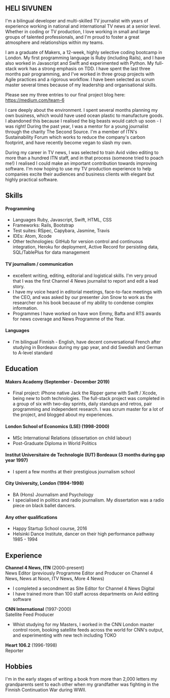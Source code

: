 ## HELI SIVUNEN

I'm a bilingual developer and multi-skilled TV journalist with years of experience working in national and international TV news at a senior level. Whether in coding or TV production, I love working in small and large groups of talented professionals, and I'm proud to foster a great atmosphere and relationships within my teams. 

I am a graduate of Makers, a 12-week, highly selective coding bootcamp in London. My first programming language is Ruby (including Rails), and I have also worked in Javascript and Swift and experimented with Python. My full-stack work has a strong emphasis on TDD. I have spent the last three months pair programming, and I've worked in three group projects with Agile practices and a rigorous workflow. I have been selected as scrum master several times because of my leadership and organisational skills.

Please see my three entries to our final project blog here: https://medium.com/team-6

I care deeply about the environment. I spent several months planning my own business, which would have used ocean plastic to manufacture goods. I abandoned this because I realised the big beasts would catch up soon - I was right! During the past year, I was a mentor for a young journalist through the charity The Second Source. I'm a member of ITN's Sustainability Forum which works to reduce the company's carbon footprint, and have recently become vegan to slash my own.

During my career in TV news, I was selected to train Avid video editing to more than a hundred ITN staff, and in that process (someone tried to poach me!) I realised I could make an important contribution towards improving software. I'm now hoping to use my TV production experience to help companies excite their audiences and business clients with elegant but highly practical software. 

## Skills

#### Programming

- Languages Ruby, Javascript, Swift, HTML, CSS
- Frameworks: Rails, Bootstrap
- Test suites: RSpec, Capybara, Jasmine, Travis
- IDEs: Atom, Xcode
- Other technologies: GitHub for version control and continuous integration, Heroku for deployment, Active Record for
persisting data, SQL/TablePlus for data management

#### TV journalism / communication

- excellent writing, editing, editorial and logistical skills. I'm very proud that I was the first Channel 4 News journalist to report and edit a lead story.
- I have my voice heard in editorial meetings, face-to-face meetings with the CEO, and was asked by our presenter Jon Snow to work as the researcher on his book because of my ability to condense complex information. 
- Programmes I have worked on have won Emmy, Bafta and RTS awards for news coverage and News Programme of the Year.

#### Languages

- I'm bilingual Finnish - English, have decent conversational French after studying in Bordeaux during my gap year, and did Swedish and German to A-level standard

## Education

#### Makers Academy (September - December 2019)

- Final project: iPhone native Jack the Ripper game with Swift / Xcode, being new to both technologies. The full-stack project was completed in a group of six with two-day sprints, daily standups and retros, pair programming and independent research. I was scrum master for a lot of the project, and blogged about my experiences.

#### London School of Economics (LSE) (1998-2000)

- MSc International Relations (dissertation on child labour)
- Post-Graduate Diploma in World Politics

#### Institut Universitaire de Technologie (IUT) Bordeaux (3 months during gap year 1997)

- I spent a few months at their prestigious journalism school

#### City University, London (1994-1998)

- BA (Hons) Journalism and Psychology
- I specialised in politics and radio journalism. My dissertation was a radio piece on black ballet dancers.

#### Any other qualifications

- Happy Startup School course, 2016 
- Helsinki Dance Institute, dancer on their high performance pathway 1985 - 1994

## Experience

**Channel 4 News, ITN** (2000-present)    
News Editor (previously Programme Editor and Producer on Channel 4 News, News at Noon, ITV News, More 4 News)
- I completed a secondment as Site Editor for Channel 4 News Digital
- I have trained more than 100 staff across departments on Avid editing software

**CNN International** (1997-2000)   
Satellite Feed Producer
- Whist studying for my Masters, I worked in the CNN London master control room, booking satellite feeds across the world for CNN's output, and experimenting with new tech including TOKO

**Heart 106.2** (1996-1998)   
Reporter  

## Hobbies
I'm in the early stages of writing a book from more than 2,000 letters my grandparents sent to each other when my grandfather was fighting in the Finnish Continuation War during WWII.
